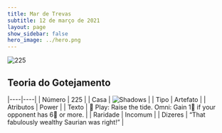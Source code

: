 ```yaml
---
title: Mar de Trevas
subtitle: 12 de março de 2021
layout: page
show_sidebar: false
hero_image: ../hero.png
---
```


![225](https://cdn.keyforgegame.com/media/card_front/pt/496_225_HMHQJ8GCHG2X_pt.png)

## Teoria do Gotejamento

|----|----|
| Número | 225 |
| Casa | ![Shadows](https://archonarcana.com/images/thumb/e/ee/Shadows.png/22px-Shadows.png "Sombras") |
| Tipo | Artefato |
| Atributos | Power |
| Texto |  Play: Raise the tide.  Omni: Gain 1 if your opponent has 6 or more. |
| Raridade | Incomum |
| Dizeres | “That fabulously wealthy Saurian was right!” |
